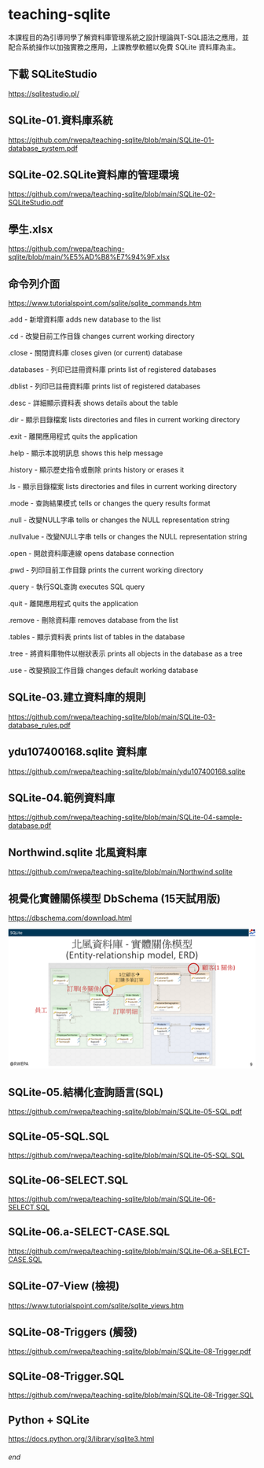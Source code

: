 # teaching-sqlite

本課程目的為引導同學了解資料庫管理系統之設計理論與T-SQL語法之應用，並配合系統操作以加強實務之應用，上課教學軟體以免費 SQLite 資料庫為主。

## 下載 SQLiteStudio
https://sqlitestudio.pl/

## SQLite-01.資料庫系統
https://github.com/rwepa/teaching-sqlite/blob/main/SQLite-01-database_system.pdf

## SQLite-02.SQLite資料庫的管理環境
https://github.com/rwepa/teaching-sqlite/blob/main/SQLite-02-SQLiteStudio.pdf

## 學生.xlsx
https://github.com/rwepa/teaching-sqlite/blob/main/%E5%AD%B8%E7%94%9F.xlsx

## 命令列介面

https://www.tutorialspoint.com/sqlite/sqlite_commands.htm

.add       - 新增資料庫 adds new database to the list

.cd        - 改變目前工作目錄 changes current working directory

.close     - 關閉資料庫 closes given (or current) database

.databases - 列印已註冊資料庫 prints list of registered databases

.dblist    - 列印已註冊資料庫 prints list of registered databases

.desc      - 詳細顯示資料表 shows details about the table

.dir       - 顯示目錄檔案 lists directories and files in current working directory

.exit      - 離開應用程式 quits the application

.help      - 顯示本說明訊息 shows this help message

.history   - 顯示歷史指令或刪除 prints history or erases it

.ls        - 顯示目錄檔案 lists directories and files in current working directory

.mode      - 查詢結果模式 tells or changes the query results format

.null      - 改變NULL字串 tells or changes the NULL representation string

.nullvalue - 改變NULL字串 tells or changes the NULL representation string

.open      - 開啟資料庫連線 opens database connection

.pwd       - 列印目前工作目錄 prints the current working directory

.query     - 執行SQL查詢 executes SQL query

.quit      - 離開應用程式 quits the application

.remove    - 刪除資料庫 removes database from the list

.tables    - 顯示資料表 prints list of tables in the database

.tree      - 將資料庫物件以樹狀表示 prints all objects in the database as a tree

.use       - 改變預設工作目錄 changes default working database

## SQLite-03.建立資料庫的規則
https://github.com/rwepa/teaching-sqlite/blob/main/SQLite-03-database_rules.pdf

## ydu107400168.sqlite 資料庫
https://github.com/rwepa/teaching-sqlite/blob/main/ydu107400168.sqlite

## SQLite-04.範例資料庫
https://github.com/rwepa/teaching-sqlite/blob/main/SQLite-04-sample-database.pdf

## Northwind.sqlite 北風資料庫
https://github.com/rwepa/teaching-sqlite/blob/main/Northwind.sqlite

## 視覺化實體關係模型 DbSchema (15天試用版)
https://dbschema.com/download.html

![Northwind - ERD](https://github.com/rwepa/teaching-sqlite/blob/main/imgs/northwind-ERD.png)

## SQLite-05.結構化查詢語言(SQL)
https://github.com/rwepa/teaching-sqlite/blob/main/SQLite-05-SQL.pdf

## SQLite-05-SQL.SQL
https://github.com/rwepa/teaching-sqlite/blob/main/SQLite-05-SQL.SQL

## SQLite-06-SELECT.SQL
https://github.com/rwepa/teaching-sqlite/blob/main/SQLite-06-SELECT.SQL

## SQLite-06.a-SELECT-CASE.SQL
https://github.com/rwepa/teaching-sqlite/blob/main/SQLite-06.a-SELECT-CASE.SQL

## SQLite-07-View (檢視)
https://www.tutorialspoint.com/sqlite/sqlite_views.htm

## SQLite-08-Triggers (觸發)
https://github.com/rwepa/teaching-sqlite/blob/main/SQLite-08-Trigger.pdf

## SQLite-08-Trigger.SQL
https://github.com/rwepa/teaching-sqlite/blob/main/SQLite-08-Trigger.SQL

## Python + SQLite
https://docs.python.org/3/library/sqlite3.html
###### end
